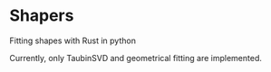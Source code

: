# Shapers
Fitting shapes with Rust in python

Currently, only TaubinSVD and geometrical fitting are implemented. 
